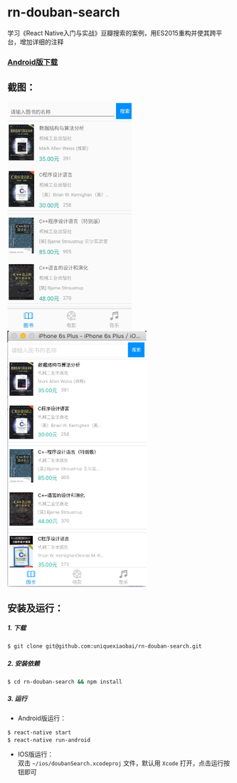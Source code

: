 # rn-douban-search

学习《React Native入门与实战》豆瓣搜索的案例，用ES2015重构并使其跨平台，增加详细的注释

### [Android版下载](http://workhard.top/apk/douban.apk)

## 截图：
![](./screenshot/douban2.gif)
![](./screenshot/douban-ios.png)

## 安装及运行：
##### 1. 下载
```bash
$ git clone git@github.com:uniquexiaobai/rn-douban-search.git
```
##### 2. 安装依赖
```bash
$ cd rn-douban-search && npm install
```
##### 3. 运行
- Android版运行：
```bash
$ react-native start
$ react-native run-android
```
- IOS版运行：<br/>
双击 `~/ios/doubanSearch.xcodeproj` 文件，默认用 `Xcode` 打开，点击运行按钮即可
